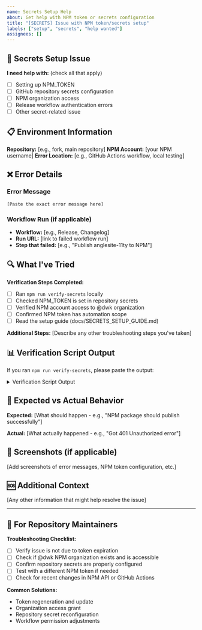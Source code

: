 ```yaml
---
name: Secrets Setup Help
about: Get help with NPM token or secrets configuration
title: "[SECRETS] Issue with NPM token/secrets setup"
labels: ["setup", "secrets", "help wanted"]
assignees: []
---
```


## 🔐 Secrets Setup Issue

**I need help with:** (check all that apply)

- [ ] Setting up NPM_TOKEN
- [ ] GitHub repository secrets configuration
- [ ] NPM organization access
- [ ] Release workflow authentication errors
- [ ] Other secret-related issue

## 📋 Environment Information

**Repository:** [e.g., fork, main repository]
**NPM Account:** [your NPM username]
**Error Location:** [e.g., GitHub Actions workflow, local testing]

## ❌ Error Details

### Error Message

```
[Paste the exact error message here]
```

### Workflow Run (if applicable)

- **Workflow:** [e.g., Release, Changelog]
- **Run URL:** [link to failed workflow run]
- **Step that failed:** [e.g., "Publish anglesite-11ty to NPM"]

## 🔍 What I've Tried

**Verification Steps Completed:**

- [ ] Ran `npm run verify-secrets` locally
- [ ] Checked NPM_TOKEN is set in repository secrets
- [ ] Verified NPM account access to @dwk organization
- [ ] Confirmed NPM token has automation scope
- [ ] Read the setup guide (docs/SECRETS_SETUP_GUIDE.md)

**Additional Steps:**
[Describe any other troubleshooting steps you've taken]

## 📊 Verification Script Output

If you ran `npm run verify-secrets`, please paste the output:

<details>
<summary>Verification Script Output</summary>

```
[Paste the output of npm run verify-secrets here]
```

</details>

## 🤔 Expected vs Actual Behavior

**Expected:**
[What should happen - e.g., "NPM package should publish successfully"]

**Actual:**
[What actually happened - e.g., "Got 401 Unauthorized error"]

## 📱 Screenshots (if applicable)

[Add screenshots of error messages, NPM token configuration, etc.]

## 🆘 Additional Context

[Any other information that might help resolve the issue]

---

## 🔧 For Repository Maintainers

**Troubleshooting Checklist:**

- [ ] Verify issue is not due to token expiration
- [ ] Check if @dwk NPM organization exists and is accessible
- [ ] Confirm repository secrets are properly configured
- [ ] Test with a different NPM token if needed
- [ ] Check for recent changes in NPM API or GitHub Actions

**Common Solutions:**

- Token regeneration and update
- Organization access grant
- Repository secret reconfiguration
- Workflow permission adjustments
